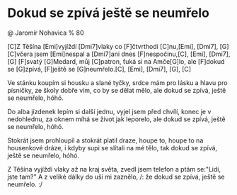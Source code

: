 # Dokud se zpívá ještě se neumřelo
@ Jaromír Nohavica
% 80

[C]Z Těšína [Emi]vyjíždí [Dmi7]vlaky co [F]čtvrthodi [C]nu,[Emi], [Dmi7], [G]
[C]včera jsem [Emi]nespal a [Dmi7]ani dnes [F]nespočinu,[C], [Emi], [Dmi7], [G]
[F]svatý [G]Medard, můj [C]patron, ťuká si na Amče[G]lo,
ale [F]dokud se [G]zpívá, [F]ještě se [G]neumřelo.[C], [Emi], [Dmi7], [G], [C]

Ve stánku koupím si housku a slané tyčky,
srdce mám pro lásku a hlavu pro písničky,
ze školy dobře vím, co by se dělat mělo,
ale dokud se zpívá, ještě se neumřelo, hóhó.

Do alba jízdenek lepím si další jednu,
vyjel jsem před chvílí, konec je v nedohlednu,
za oknem míhá se život jak leporelo,
ale dokud se zpívá, ještě se neumřelo, hóhó.

Stokrát jsem prohloupil a stokrát platil draze,
houpe to, houpe to na housenkové dráze,
i kdyby supi se slítali na mé tělo,
tak dokud se zpívá, ještě se neumřelo, hóhó.

Z Těšína vyjíždí vlaky až na kraj světa,
zvedl jsem telefon a ptám se:"Lidi, jste tam?"
A z veliké dálky do uší mi zaznělo,
/: že dokud se zpívá, ještě se neumřelo. :/
